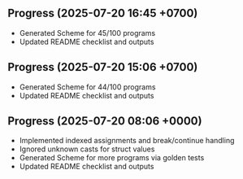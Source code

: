 ## Progress (2025-07-20 16:45 +0700)
- Generated Scheme for 45/100 programs
- Updated README checklist and outputs

## Progress (2025-07-20 15:06 +0700)
- Generated Scheme for 44/100 programs
- Updated README checklist and outputs

## Progress (2025-07-20 08:06 +0000)
- Implemented indexed assignments and break/continue handling
- Ignored unknown casts for struct values
- Generated Scheme for more programs via golden tests
- Updated README checklist and outputs
